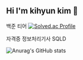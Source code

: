 ## Hi I'm kihyun kim 👋

백준 티어
[![Solved.ac Profile](http://mazassumnida.wtf/api/v2/generate_badge?boj=kkhkh4531)](https://solved.ac/kkhkh4531/)

자격증
정보처리기사
SQLD

![Anurag's GitHub stats](https://github-readme-stats.vercel.app/api?username=kkh4531&show_icons=true&theme=radical)
